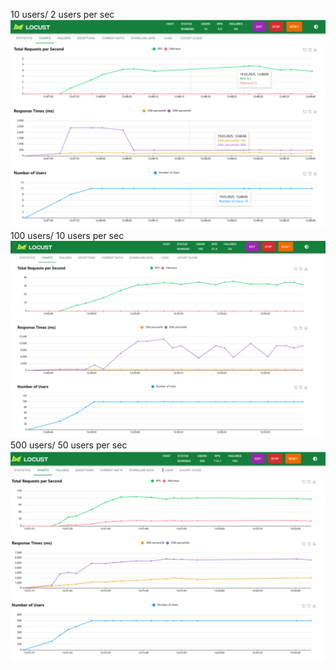 10 users/ 2 users per sec
![10 users/ 2 users per sec](https://github.com/AlexKunc/Aquarius/blob/lab6/results/img.png)
100 users/ 10 users per sec
![100 users/ 10 users per sec](https://github.com/AlexKunc/Aquarius/blob/lab6/results/img_1.png)
500 users/ 50 users per sec
![500 users/ 50 users per sec](https://github.com/AlexKunc/Aquarius/blob/lab6/results/img_2.png)
